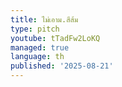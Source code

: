```yaml
---
title: ไม่เอาม.สีส้ม
type: pitch
youtube: tTadFw2LoKQ
managed: true
language: th
published: '2025-08-21'
---
```

